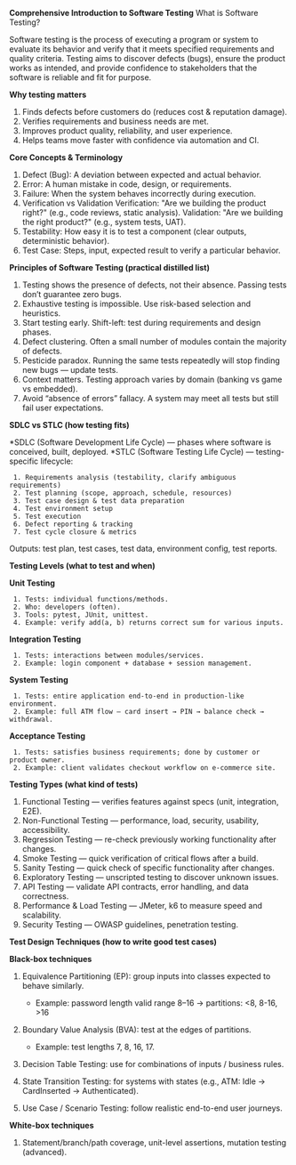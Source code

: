 **Comprehensive Introduction to Software Testing**
What is Software Testing?

Software testing is the process of executing a program or system to evaluate its behavior and verify that it meets specified requirements and quality criteria. Testing aims to discover defects (bugs), ensure the product works as intended, and provide confidence to stakeholders that the software is reliable and fit for purpose.

**Why testing matters**
1. Finds defects before customers do (reduces cost & reputation damage).
2. Verifies requirements and business needs are met.
3. Improves product quality, reliability, and user experience.
4. Helps teams move faster with confidence via automation and CI.

**Core Concepts & Terminology**

1. Defect (Bug): A deviation between expected and actual behavior.
2. Error: A human mistake in code, design, or requirements.
3. Failure: When the system behaves incorrectly during execution.
4. Verification vs Validation
     Verification: "Are we building the product right?" (e.g., code reviews, static analysis).
     Validation: "Are we building the right product?" (e.g., system tests, UAT).
5. Testability: How easy it is to test a component (clear outputs, deterministic behavior).
6. Test Case: Steps, input, expected result to verify a particular behavior.

**Principles of Software Testing (practical distilled list)**

1. Testing shows the presence of defects, not their absence. Passing tests don’t guarantee zero bugs.
2. Exhaustive testing is impossible. Use risk-based selection and heuristics.
3. Start testing early. Shift-left: test during requirements and design phases.
4. Defect clustering. Often a small number of modules contain the majority of defects.
5. Pesticide paradox. Running the same tests repeatedly will stop finding new bugs — update tests.
6. Context matters. Testing approach varies by domain (banking vs game vs embedded).
7. Avoid “absence of errors” fallacy. A system may meet all tests but still fail user expectations.

**SDLC vs STLC (how testing fits)**

*SDLC (Software Development Life Cycle) — phases where software is conceived, built, deployed.
*STLC (Software Testing Life Cycle) — testing-specific lifecycle:

     1. Requirements analysis (testability, clarify ambiguous requirements)
     2. Test planning (scope, approach, schedule, resources)
     3. Test case design & test data preparation
     4. Test environment setup
     5. Test execution
     6. Defect reporting & tracking
     7. Test cycle closure & metrics

Outputs: test plan, test cases, test data, environment config, test reports.

**Testing Levels (what to test and when)**

**Unit Testing**

     1. Tests: individual functions/methods.
     2. Who: developers (often).
     3. Tools: pytest, JUnit, unittest.
     4. Example: verify add(a, b) returns correct sum for various inputs.

**Integration Testing**

     1. Tests: interactions between modules/services.
     2. Example: login component + database + session management.

**System Testing**

     1. Tests: entire application end-to-end in production-like environment.
     2. Example: full ATM flow — card insert → PIN → balance check → withdrawal.

**Acceptance Testing**

     1. Tests: satisfies business requirements; done by customer or product owner.
     2. Example: client validates checkout workflow on e-commerce site.

**Testing Types (what kind of tests)**

1. Functional Testing — verifies features against specs (unit, integration, E2E).
2. Non-Functional Testing — performance, load, security, usability, accessibility.
3. Regression Testing — re-check previously working functionality after changes.
4. Smoke Testing — quick verification of critical flows after a build.
5. Sanity Testing — quick check of specific functionality after changes.
6. Exploratory Testing — unscripted testing to discover unknown issues.
7. API Testing — validate API contracts, error handling, and data correctness.
8. Performance & Load Testing — JMeter, k6 to measure speed and scalability.
9. Security Testing — OWASP guidelines, penetration testing.

**Test Design Techniques (how to write good test cases)**

**Black-box techniques**

1. Equivalence Partitioning (EP): group inputs into classes expected to behave similarly.

     * Example: password length valid range 8–16 → partitions: <8, 8-16, >16

2. Boundary Value Analysis (BVA): test at the edges of partitions.

     * Example: test lengths 7, 8, 16, 17.

3. Decision Table Testing: use for combinations of inputs / business rules.

4. State Transition Testing: for systems with states (e.g., ATM: Idle → CardInserted → Authenticated).

5. Use Case / Scenario Testing: follow realistic end-to-end user journeys.

**White-box techniques**

1. Statement/branch/path coverage, unit-level assertions, mutation testing (advanced).
